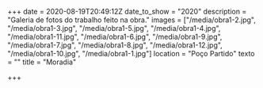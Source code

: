 +++
date = 2020-08-19T20:49:12Z
date_to_show = "2020"
description = "Galeria de fotos do trabalho feito na obra."
images = ["/media/obra1-2.jpg", "/media/obra1-3.jpg", "/media/obra1-5.jpg", "/media/obra1-4.jpg", "/media/obra1-11.jpg", "/media/obra1-6.jpg", "/media/obra1-9.jpg", "/media/obra1-7.jpg", "/media/obra1-8.jpg", "/media/obra1-12.jpg", "/media/obra1-10.jpg", "/media/obra1-1.jpg"]
location = "Poço Partido"
texto = ""
title = "Moradia"

+++
